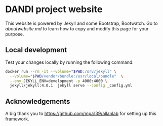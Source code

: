 # DANDI project website

This website is powered by Jekyll and some Bootstrap, Bootwatch. Go to 
*aboutwebsite.md*  to learn how to copy and modify this page for your purpose. 

## Local development

Test your changes locally by running the following command:

```bash
docker run --rm -it --volume="$PWD:/srv/jekyll" \
  --volume="$PWD/vendor/bundle:/usr/local/bundle"  \
  --env JEKYLL_ENV=development -p 4000:4000 \
  jekyll/jekyll:4.0.1  jekyll serve --config _config.yml
```

## Acknowledgements

A big thank you to https://github.com/mpa139/allanlab for setting up this 
framework.

